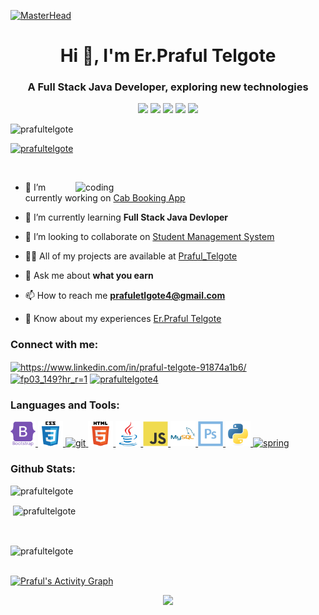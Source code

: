 [![MasterHead](https://raw.githubusercontent.com/PolarBearGG/PolarBearGG/master/web-developer.gif)](https://github.com/PrafulTelgote)
<h1 align="center">Hi 👋, I'm Er.Praful Telgote</h1>
<h3 align="center">A Full Stack Java Developer, exploring new technologies</h3>
<p align= "center">
<img src="https://img.shields.io/badge/J-JAVA-skyblue"/>
<img src="https://img.shields.io/badge/S-SpringBoot-brightgreen"/>
<img src="https://img.shields.io/badge/H-HiberNate-pink"/>
<img src="https://img.shields.io/badge/S-SQL-blue"/>
<img src="https://img.shields.io/badge/JS-Javascript-yellow"/>
</p>

<p align="left"> <img src="https://komarev.com/ghpvc/?username=prafultelgote&label=Profile%20views&color=0e75b6&style=flat" alt="prafultelgote" /> </p>

<p align="left"> <a href="https://github.com/ryo-ma/github-profile-trophy"><img src="https://github-profile-trophy.vercel.app/?username=prafultelgote" alt="prafultelgote" /></a> </p>

<p align="left"> <a href="https://twitter.com/" target="blank"><img src="https://img.shields.io/twitter/follow/?logo=twitter&style=for-the-badge" alt="" /></a> </p>
<img align="right" alt="coding" width="400" src="https://user-images.githubusercontent.com/56001279/169039511-a3887a25-f6aa-449c-a269-82372aaa8618.gif"/>

- 🔭 I’m currently working on [Cab Booking App](https://github.com/PrafulTelgote/CabBookingSystem)

- 🌱 I’m currently learning **Full Stack Java Devloper**

- 👯 I’m looking to collaborate on [Student Management System](https://github.com/PrafulTelgote/Student-Management-App)

- 👨‍💻 All of my projects are available at [Praful_Telgote](https://prafultelgote-portfolio.netlify.app/)

- 💬 Ask me about **what you earn**

- 📫 How to reach me **prafuletlgote4@gmail.com**

- 📄 Know about my experiences [Er.Praful Telgote](https://drive.google.com/file/d/110GUCaxwGvJl0SWJ1lNsHaZ2WGiOTGEx/view)
<h3 align="left">Connect with me:</h3>
<p align="left">
<a href="https://linkedin.com/in/https://www.linkedin.com/in/praful-telgote-91874a1b6/" target="blank"><img align="center" src="https://raw.githubusercontent.com/rahuldkjain/github-profile-readme-generator/master/src/images/icons/Social/linked-in-alt.svg" alt="https://www.linkedin.com/in/praful-telgote-91874a1b6/" height="30" width="40" /></a>
<a href="https://www.hackerrank.com/fp03_149?hr_r=1" target="blank"><img align="center" src="https://raw.githubusercontent.com/rahuldkjain/github-profile-readme-generator/master/src/images/icons/Social/hackerrank.svg" alt="fp03_149?hr_r=1" height="30" width="40" /></a>
<a href="https://www.leetcode.com/prafultelgote4" target="blank"><img align="center" src="https://raw.githubusercontent.com/rahuldkjain/github-profile-readme-generator/master/src/images/icons/Social/leet-code.svg" alt="prafultelgote4" height="30" width="40" /></a>
</p>
<h3 align="left">Languages and Tools:</h3>
<p align="left"> <a href="https://getbootstrap.com" target="_blank" rel="noreferrer"> <img src="https://raw.githubusercontent.com/devicons/devicon/master/icons/bootstrap/bootstrap-plain-wordmark.svg" alt="bootstrap" width="40" height="40"/> </a> <a href="https://www.w3schools.com/css/" target="_blank" rel="noreferrer"> <img src="https://raw.githubusercontent.com/devicons/devicon/master/icons/css3/css3-original-wordmark.svg" alt="css3" width="40" height="40"/> </a> <a href="https://git-scm.com/" target="_blank" rel="noreferrer"> <img src="https://www.vectorlogo.zone/logos/git-scm/git-scm-icon.svg" alt="git" width="40" height="40"/> </a> <a href="https://www.w3.org/html/" target="_blank" rel="noreferrer"> <img src="https://raw.githubusercontent.com/devicons/devicon/master/icons/html5/html5-original-wordmark.svg" alt="html5" width="40" height="40"/> </a> <a href="https://www.java.com" target="_blank" rel="noreferrer"> <img src="https://raw.githubusercontent.com/devicons/devicon/master/icons/java/java-original.svg" alt="java" width="40" height="40"/> </a> <a href="https://developer.mozilla.org/en-US/docs/Web/JavaScript" target="_blank" rel="noreferrer"> <img src="https://raw.githubusercontent.com/devicons/devicon/master/icons/javascript/javascript-original.svg" alt="javascript" width="40" height="40"/> </a> <a href="https://www.mysql.com/" target="_blank" rel="noreferrer"> <img src="https://raw.githubusercontent.com/devicons/devicon/master/icons/mysql/mysql-original-wordmark.svg" alt="mysql" width="40" height="40"/> </a> <a href="https://www.photoshop.com/en" target="_blank" rel="noreferrer"> <img src="https://raw.githubusercontent.com/devicons/devicon/master/icons/photoshop/photoshop-line.svg" alt="photoshop" width="40" height="40"/> </a> <a href="https://www.python.org" target="_blank" rel="noreferrer"> <img src="https://raw.githubusercontent.com/devicons/devicon/master/icons/python/python-original.svg" alt="python" width="40" height="40"/> </a> <a href="https://spring.io/" target="_blank" rel="noreferrer"> <img src="https://www.vectorlogo.zone/logos/springio/springio-icon.svg" alt="spring" width="40" height="40"/> </a> </p>

<h3 align="left">Github Stats:</h3>
<p><img align="left" src="https://github-readme-stats.vercel.app/api/top-langs?username=prafultelgote&show_icons=true&locale=en&layout=compact" alt="prafultelgote" /></p>
<br/>

<p>&nbsp;<img align="center" src="https://github-readme-stats.vercel.app/api?username=prafultelgote&show_icons=true&locale=en" alt="prafultelgote" /></p>
<br/>

<p><img align="center" src="https://github-readme-streak-stats.herokuapp.com/?user=prafultelgote&" alt="prafultelgote" /></p>

<br/>
<a href="https://github.com/POPEYE-jpg/github-readme-activity-graph"><img alt="Praful's Activity Graph" src="https://activity-graph.herokuapp.com/graph?username=prafultelgote&bg_color=0D1117&color=5BCDEC&line=5BCDEC&point=FFFFFF&hide_border=true" /></a>

<br/>
<p align="center"> <img src="https://raw.githubusercontent.com/Trilokia/Trilokia/379277808c61ef204768a61bbc5d25bc7798ccf1/bottom_header.svg"> </p>
